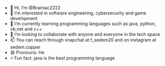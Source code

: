 - 👋 Hi, I’m @Brainiac2222
- 👀 I’m interested in software engineering, cybersecurity and game development
- 🌱 I’m currently learning programming languages such as java, python, vb,net and c++
- 💞️ I’m looking to collaborate with anyone and everyone in the tech space
- 📫 You can reach through snapchat at f_sedem20 and on instagram at sedem.copper
- 😄 Pronouns: He
- ⚡ Fun fact: java is the best programming language

<!---
Brainiac2222/Brainiac2222 is a ✨ special ✨ repository because its `README.md` (this file) appears on your GitHub profile.
You can click the Preview link to take a look at your changes.
--->
